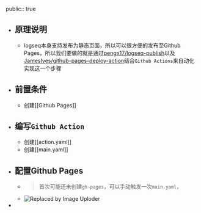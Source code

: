 public:: true

- ## 原理说明
	- logseq本身支持发布为静态页面，所以可以很方便的发布至Github Pages，所以我们要做的就是通过[pengx17/logseq-publish](https://github.com/pengx17/logseq-publish)以及[JamesIves/github-pages-deploy-action](https://github.com/JamesIves/github-pages-deploy-action)结合`Github Actions`来自动化实现这一个步骤
- ## 前置条件
	- 创建[[Github Pages]]
- ## 编写`Github Action`
	- 创建[[action.yaml]]
	- 创建[[main.yaml]]
- ## 配置Github Pages
	- > 首次可能还未创建`gh-pages`，可以手动触发一次`main.yaml`，
	- ![Replaced by Image Uploder](https://gitee.com/superficial/blogimage/raw/master/img/image_1645499594972_0.png)
-